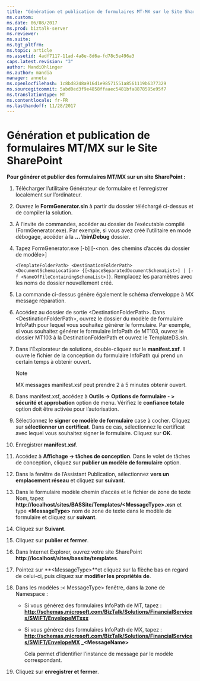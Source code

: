 ```yaml
---
title: "Génération et publication de formulaires MT-MX sur le Site SharePoint | Documents Microsoft"
ms.custom: 
ms.date: 06/08/2017
ms.prod: biztalk-server
ms.reviewer: 
ms.suite: 
ms.tgt_pltfrm: 
ms.topic: article
ms.assetid: 4adf7117-11ad-4a8e-8d6a-fd78c5e496a3
caps.latest.revision: "3"
author: MandiOhlinger
ms.author: mandia
manager: anneta
ms.openlocfilehash: 1c8bd8248a916d1e98571551a8561119b6377329
ms.sourcegitcommit: 5abd0ed3f9e4858ffaaec5481bfa8878595e95f7
ms.translationtype: MT
ms.contentlocale: fr-FR
ms.lasthandoff: 11/28/2017
---
```

# <a name="generating-and-publishing-mtmx-forms-on-the-sharepoint-site"></a>Génération et publication de formulaires MT/MX sur le Site SharePoint
**Pour générer et publier des formulaires MT/MX sur un site SharePoint :**  
  
1.  Télécharger l’utilitaire Générateur de formulaire et l’enregistrer localement sur l’ordinateur.  
  
2.  Ouvrez le **FormGenerator.sln** à partir du dossier téléchargé ci-dessus et de compiler la solution.  
  
3.  À l’invite de commandes, accéder au dossier de l’exécutable compilé (FormGenerator.exe). Par exemple, si vous avez créé l’utilitaire en mode débogage, accéder à la **... \bin\Debug** dossier.  
  
4.  Tapez FormGenerator.exe [-b] [-\<non. des chemins d’accès du dossier de modèle\>]  
  
     `<TemplateFolderPath> <DestinationFolderPath> <DocumentSchemaLocation> {[<SpaceSeparatedDocumentSchemaList>] | [-f <NameOfFileContainingSchemaList>]}`. Remplacez les paramètres avec les noms de dossier nouvellement créé.  
  
5.  La commande ci-dessus génère également le schéma d’enveloppe à MX message réparation.  
  
6.  Accédez au dossier de sortie \<DestinationFolderPath\>. Dans \<DestinationFolderPath\>, ouvrez le dossier du modèle de formulaire InfoPath pour lequel vous souhaitez générer le formulaire. Par exemple, si vous souhaitez générer le formulaire InfoPath de MT103, ouvrez le dossier MT103 à la DestinationFolderPath et ouvrez le TemplateDS.sln.  
  
7.  Dans l’Explorateur de solutions, double-cliquez sur le **manifest.xsf**. Il ouvre le fichier de la conception du formulaire InfoPath qui prend un certain temps à obtenir ouvert.  
  
    > [!NOTE]
    >  MX messages manifest.xsf peut prendre 2 à 5 minutes obtenir ouvert.  
  
8.  Dans manifest.xsf, accédez à **Outils -> Options de formulaire - > sécurité et approbation** option de menu. Vérifiez le **confiance totale** option doit être activée pour l’autorisation.  
  
9. Sélectionnez le **signer ce modèle de formulaire** case à cocher. Cliquez sur **sélectionner un certificat**. Dans ce cas, sélectionnez le certificat avec lequel vous souhaitez signer le formulaire. Cliquez sur **OK**.  
  
10. Enregistrer **manifest.xsf**.  
  
11. Accédez à **Affichage -> tâches de conception**. Dans le volet de tâches de conception, cliquez sur **publier un modèle de formulaire** option.  
  
12. Dans la fenêtre de l’Assistant Publication, sélectionnez **vers un emplacement réseau** et cliquez sur **suivant**.  
  
13. Dans le formulaire modèle chemin d’accès et le fichier de zone de texte Nom, tapez **http://localhost/sites/BASSite/Templates/\<MessageType\>.xsn** et type  **\<MessageType\>**  nom de zone de texte dans le modèle de formulaire et cliquez sur **suivant**.  
  
14. Cliquez sur **Suivant**.  
  
15. Cliquez sur **publier et fermer**.  
  
16. Dans Internet Explorer, ouvrez votre site SharePoint **http://localhost/sites/bassite/templates**.  
  
17. Pointez sur  **\<MessageType\>**et cliquez sur la flèche bas en regard de celui-ci, puis cliquez sur **modifier les propriétés de**.  
  
18. Dans les modèles :\< MessageType\> fenêtre, dans la zone de Namespace :  
  
    -   Si vous générez des formulaires InfoPath de MT, tapez : **http://schemas.microsoft.com/BizTalk/Solutions/FinancialServices/SWIFT/EnvelopeMTxxx**  
  
    -   Si vous générez des formulaires InfoPath de MX, tapez : **http://schemas.microsoft.com/BizTalk/Solutions/FinancialServices/SWIFT/EnvelopeMX _\<MessageName\>**  
  
         Cela permet d’identifier l’instance de message par le modèle correspondant.  
  
19. Cliquez sur **enregistrer et fermer**.